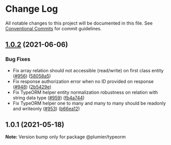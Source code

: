 # Change Log

All notable changes to this project will be documented in this file.
See [Conventional Commits](https://conventionalcommits.org) for commit guidelines.

## [1.0.2](https://github.com/plumier/plumier/compare/v1.0.0...v1.0.2) (2021-06-06)


### Bug Fixes

* Fix array relation should not accessible (read/write) on first class entity ([#956](https://github.com/plumier/plumier/issues/956)) ([58058a5](https://github.com/plumier/plumier/commit/58058a54861447d04cedfd585d60687eb3d4e1d4))
* Fix response authorization error when no ID provided on response ([#948](https://github.com/plumier/plumier/issues/948)) ([2b5429e](https://github.com/plumier/plumier/commit/2b5429ef30f9cfb3843fb07c5af271dd3223b14c))
* Fix TypeORM helper entity normalization robustness on relation with string data type ([#959](https://github.com/plumier/plumier/issues/959)) ([fb4a744](https://github.com/plumier/plumier/commit/fb4a74482849071075ff3455a612022b7c9c88a3))
* Fix TypeORM helper one to many and many to many should be readonly and writeonly ([#953](https://github.com/plumier/plumier/issues/953)) ([b66ea12](https://github.com/plumier/plumier/commit/b66ea12dccb85cd9e4e681a5860092f9dad71082))





## 1.0.1 (2021-05-18)

**Note:** Version bump only for package @plumier/typeorm
